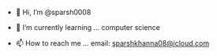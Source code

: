 - 👋 Hi, I’m @sparsh0008

- 🌱 I’m currently learning ... computer science

- 📫 How to reach me ... email: sparshkhanna08@icloud.com

<!---
sparsh0008/sparsh0008 is a ✨ special ✨ repository because its `README.md` (this file) appears on your GitHub profile.
You can click the Preview link to take a look at your changes.
--->
